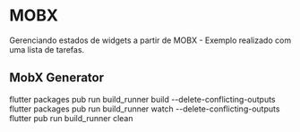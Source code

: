 # MOBX
 Gerenciando estados de widgets a partir de MOBX - Exemplo realizado com uma lista de tarefas.

## MobX Generator
flutter packages pub run build_runner build --delete-conflicting-outputs
flutter packages pub run build_runner watch --delete-conflicting-outputs
flutter pub run build_runner clean
